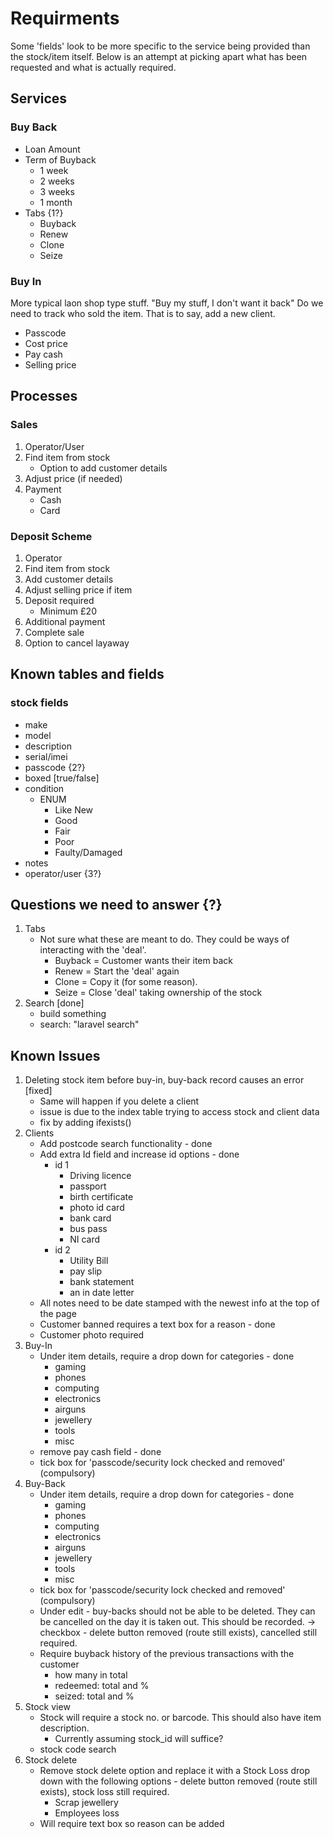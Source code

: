 # Requirments
Some 'fields' look to be more specific to the service being provided than the stock/item itself. Below is an attempt at picking apart what has been requested and what is actually required.

## Services
### Buy Back
- Loan Amount
- Term of Buyback
  - 1 week
  - 2 weeks
  - 3 weeks
  - 1 month
- Tabs {1?}
  - Buyback
  - Renew
  - Clone
  - Seize

### Buy In
More typical laon shop type stuff.
"Buy my stuff, I don't want it back"
Do we need to track who sold the item. That is to say, add a new client.
- Passcode
- Cost price
- Pay cash
- Selling price

## Processes
### Sales
1. Operator/User
2. Find item from stock
   - Option to add customer details
3. Adjust price (if needed)
4. Payment
   - Cash
   - Card

### Deposit Scheme
1. Operator
2. Find item from stock
3. Add customer details
4. Adjust selling price if item
5. Deposit required
   - Minimum £20
6. Additional payment
7. Complete sale
8. Option to cancel layaway

## Known tables and fields
### stock fields
- make
- model
- description
- serial/imei
- passcode {2?}
- boxed [true/false]
- condition
  - ENUM
    - Like New
    - Good
    - Fair
    - Poor
    - Faulty/Damaged
- notes
- operator/user {3?}

## Questions we need to answer {?}
1. Tabs
   - Not sure what these are meant to do. They could be ways of interacting with the 'deal'.
     - Buyback = Customer wants their item back
     - Renew = Start the 'deal' again
     - Clone = Copy it (for some reason). 
     - Seize = Close 'deal' taking ownership of the stock
4. Search [done]
   - build something
   - search: "laravel search"

## Known Issues
1. Deleting stock item before buy-in, buy-back record causes an error [fixed]
   - Same will happen if you delete a client
   - issue is due to the index table trying to access stock and client data
   - fix by adding ifexists()
2. Clients
   - Add postcode search functionality - done
   - Add extra Id field and increase id options - done
     - id 1
       - Driving licence
       - passport
       - birth certificate
       - photo id card
       - bank card
       - bus pass
       - NI card
     - id 2
       - Utility Bill
       - pay slip
       - bank statement
       - an in date letter
   - All notes need to be date stamped with the newest info at the top of the page
   - Customer banned requires a text box for a reason - done
   - Customer photo required
3. Buy-In
   - Under item details, require a drop down for categories - done
     - gaming
     - phones
     - computing
     - electronics
     - airguns
     - jewellery
     - tools
     - misc
   - remove pay cash field - done
   - tick box for 'passcode/security lock checked and removed' (compulsory)
4. Buy-Back
   - Under item details, require a drop down for categories - done
     - gaming
     - phones
     - computing
     - electronics
     - airguns
     - jewellery
     - tools
     - misc
   - tick box for 'passcode/security lock checked and removed' (compulsory)
   - Under edit - buy-backs should not be able to be deleted. They can be cancelled on the day it is taken out. This should be recorded. -> checkbox - delete button removed (route still exists), cancelled still required.
   - Require buyback history of the previous transactions with the customer
     - how many in total
     - redeemed: total and %
     - seized: total and %
5. Stock view
   - Stock will require a stock no. or barcode. This should also have item description.
     - Currently assuming stock_id will suffice?
   - stock code search
6. Stock delete
   - Remove stock delete option and replace it with a Stock Loss drop down with the following options - delete button removed (route still exists), stock loss still required.
     - Scrap jewellery
     - Employees loss
   - Will require text box so reason can be added